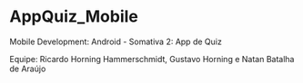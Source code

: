 # AppQuiz_Mobile
Mobile Development: Android - Somativa 2: App de Quiz

Equipe: Ricardo Horning Hammerschmidt, Gustavo Horning e Natan Batalha de Araújo
